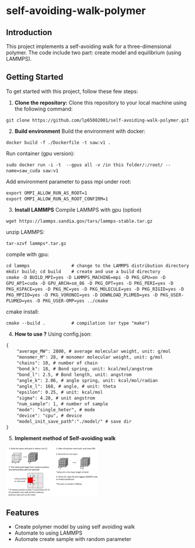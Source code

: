 # self-avoiding-walk-polymer

## Introduction
This project implements a self-avoiding walk for a three-dimensional polymer. The code include two part: create model and equilibrium (using LAMMPS).

## Getting Started
To get started with this project, follow these few steps:

1. **Clone the repository:** Clone this repository to your local machine using the following command:
```
git clone https://github.com/lp65082001/self-avoiding-walk-polymer.git
```
2. **Build environment** Build the environment with docker:
```
docker build -f ./Dockerfile -t saw:v1 .
```
Run container (gpu version):
```
sudo docker run -i -t  --gpus all -v /in this folder/:/root/ --name=saw_cuda saw:v1
```
Add environment parameter to pass mpi under root:
```
export OMPI_ALLOW_RUN_AS_ROOT=1
export OMPI_ALLOW_RUN_AS_ROOT_CONFIRM=1
```

3. **Install LAMMPS** Compile LAMMPS with gpu (option)
```
wget https://lammps.sandia.gov/tars/lammps-stable.tar.gz
```
unzip LAMMPS:
```
tar-xzvf lammps*.tar.gz
```
compile with gpu:
```
cd lammps                # change to the LAMMPS distribution directory
mkdir build; cd build    # create and use a build directory
cmake -D BUILD_MPI=yes -D LAMMPS_MACHINE=mpi -D PKG_GPU=on -D GPU_API=cuda -D GPU_ARCH=sm_86 -D PKG_OPT=yes -D PKG_PERI=yes -D PKG_KSPACE=yes -D PKG_MC=yes -D PKG_MOLECULE=yes -D PKG_RIGID=yes -D PKG_MPIIO=yes -D PKG_VORONOI=yes -D DOWNLOAD_PLUMED=yes -D PKG_USER-PLUMED=yes -D PKG_USER-OMP=yes ../cmake
```
cmake install:
```
cmake --build .          # compilation (or type "make")
```

4. **How to use ?** Using config.json:
```
{
    "average_MW": 2800, # average molecular weight, unit: g/mol
    "monomer_M": 28, # monomer molecular weight, unit: g/mol
    "chains": 10, # number of chain
    "bond_k": 18, # Bond spring, unit: kcal/mol/angstrom
    "bond_l": 2.5, # Bond length, unit: angstrom
    "angle_k": 2.06, # angle spring, unit: kcal/mol/radian
    "angle_l": 168, # angle, # unit: theta
    "epsilon": 0.25, # unit: kcal/mol
    "sigma": 4.28, # unit angstrom
    "num_sample": 1, # number of sample
    "mode": "single_heter", # mode
    "device": "cpu", # device
    "model_init_save_path":"./model/" # save dir
}
```

5. **Implement method of Self-avoiding walk**
<img src="./figure/intro.png" width="50%">

## Features
- Create polymer model by using self avoiding walk
- Automate to using LAMMPS
- Automate create sample with random parameter
